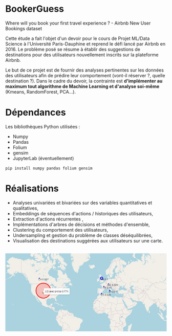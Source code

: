 # BookerGuess
Where will you book your first travel experience ? - Airbnb New User Bookings dataset

Cette étude a fait l'objet d'un devoir pour le cours de Projet ML/Data Science 
à l'Université Paris-Dauphine et reprend le défi lancé par Airbnb en 2016.
Le problème posé se résume à établir des suggestions de destinations pour 
des utilisateurs nouvellement inscrits sur la plateforme Airbnb. 

Le but de ce projet est de fournir des analyses pertinentes sur les données 
des utilisateurs afin de prédire leur comportement (vont-il réserver ?, quelle destination ?).
Dans le cadre du devoir, la contrainte est **d'implémenter au maximum tout 
algorithme de Machine Learning et d'analyse soi-même** (Kmeans, RandomForest, PCA...).
 
# Dépendances

Les bibliothèques Python utilisées : 

* Numpy
* Pandas
* Folium
* gensim
* JupyterLab (éventuellement)
```
pip install numpy pandas folium gensim
```

# Réalisations

* Analyses univariées et bivariées sur des variables quantitatives et qualitatives,
* Embeddings de séquences d'actions / historiques des utilisateurs,
* Extraction d'actions récurrentes ,
* Implémentations d'arbres de décisions et méthodes d'ensemble,
* Clustering du comportement des utilisateurs,
* Undersampling et gestion du problème de classes déséquilibrées,
* Visualisation des destinations suggérées aux utilisateurs sur une carte.

<br>

<img align="center" src="./imgs/intro.jpg" alt="carte" width="700">


